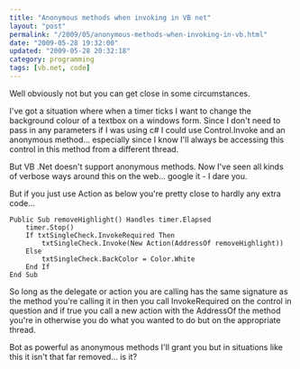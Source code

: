 ```yaml
---
title: "Anonymous methods when invoking in VB net"
layout: "post"
permalink: "/2009/05/anonymous-methods-when-invoking-in-vb.html"
date: "2009-05-28 19:32:00"
updated: "2009-05-28 20:32:18"
category: programming
tags: [vb.net, code]
---
```


Well obviously not but you can get close in some circumstances.

<!--more-->

I've got a situation where when a timer ticks I want to change the background colour of a textbox on a windows form. Since I don't need to pass in any parameters if I was using c# I could use Control.Invoke and an anonymous method... especially since I know I'll always be accessing this control in this method from a different thread.

But VB .Net doesn't support anonymous methods. Now I've seen all kinds of verbose ways around this on the web... google it - I dare you.

But if you just use Action as below you're pretty close to hardly any extra code...

```vbnet 
Public Sub removeHighlight() Handles timer.Elapsed
    timer.Stop()
	If txtSingleCheck.InvokeRequired Then
		txtSingleCheck.Invoke(New Action(AddressOf removeHighlight))
	Else
		txtSingleCheck.BackColor = Color.White
	End If
End Sub
```

So long as the delegate or action you are calling has the same signature as the method you're calling it in then you call InvokeRequired on the control in question and if true you call a new action with the AddressOf the method you're in otherwise you do what you wanted to do but on the appropriate thread.

Bot as powerful as anonymous methods I'll grant you but in situations like this it isn't that far removed... is it?
